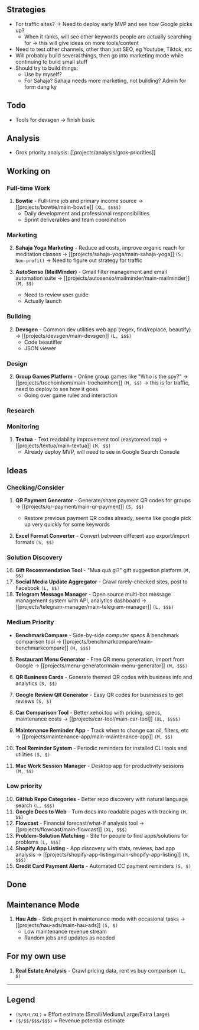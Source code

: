 ## Strategies
- For traffic sites? -> Need to deploy early MVP and see how Google picks up?
    - When it ranks, will see other keywords people are actually searching for -> this will give ideas on more tools/content
- Need to test other channels, other than just SEO, eg Youtube, Tiktok, etc
- Will probably build several things, then go into marketing mode while continuing to build small stuff
- Should try to build things:
    - Use by myself?
    - For Sahaja? Sahaja needs more marketing, not building? Admin for form dang ky

## Todo
- Tools for devsgen -> finish basic 

## Analysis
- Grok priority analysis: [[projects/analysis/grok-priorities]]

## Working on

### Full-time Work
1. **Bowtie** - Full-time job and primary income source → [[projects/bowtie/main-bowtie]] `(XL, $$$$)`
    - Daily development and professional responsibilities
    - Sprint deliverables and team coordination

### Marketing

2. **Sahaja Yoga Marketing** - Reduce ad costs, improve organic reach for meditation classes → [[projects/sahaja-yoga/main-sahaja-yoga]] `(S, Non-profit)`
    -> Need to figure out strategy for traffic

3. **AutoSenso (MailMinder)** - Gmail filter management and email automation suite → [[projects/autosenso/mailminder/main-mailminder]] `(M, $$)`
    - Need to review user guide
    - Actually launch

### Building
2. **Devsgen** - Common dev utilities web app (regex, find/replace, beautify) → [[projects/devsgen/main-devsgen]] `(L, $$$)`
    - Code beautifier
    - JSON viewer

### Design
2. **Group Games Platform** - Online group games like "Who is the spy?" → [[projects/trochoinhom/main-trochoinhom]] `(M, $$)`  -> this is for traffic, need to deploy to see how it goes
    - Going over game rules and interaction


### Research


### Monitoring
1. **Textua** - Text readability improvement tool (easytoread.top) → [[projects/textua/main-textua]] `(M, $$)`
    - Already deploy MVP, will need to see in Google Search Console


## Ideas

### Checking/Consider
1. **QR Payment Generator** - Generate/share payment QR codes for groups → [[projects/qr-payment/main-qr-payment]] `(S, $$)`
    - Restore previous payment QR codes already, seems like google pick up very quickly for some keywords

8. **Excel Format Converter** - Convert between different app export/import formats `(S, $$)`

### Solution Discovery
16. **Gift Recommendation Tool** - "Mua quà gì?" gift suggestion platform `(M, $$)`
17. **Social Media Update Aggregator** - Crawl rarely-checked sites, post to Facebook `(L, $$)`
18. **Telegram Message Manager** - Open source multi-bot message management system with API, analytics dashboard → [[projects/telegram-manager/main-telegram-manager]] `(L, $$$)`

### Medium Priority  
- **BenchmarkCompare** - Side-by-side computer specs & benchmark comparison tool → [[projects/benchmarkcompare/main-benchmarkcompare]] `(M, $$$)`
5. **Restaurant Menu Generator** - Free QR menu generation, import from Google → [[projects/menu-generator/main-menu-generator]] `(M, $$$)`
9. **QR Business Cards** - Generate themed QR codes with business info and analytics `(S, $$)`
11. **Google Review QR Generator** - Easy QR codes for businesses to get reviews `(S, $)`
6. **Car Comparison Tool** - Better xehoi.top with pricing, specs, maintenance costs → [[projects/car-tool/main-car-tool]] `(XL, $$$$)`

4. **Maintenance Reminder App** - Track when to change car oil, filters, etc → [[projects/maintenance-app/main-maintenance-app]] `(M, $$)`
7. **Tool Reminder System** - Periodic reminders for installed CLI tools and utilities `(S, $)`
14. **Mac Work Session Manager** - Desktop app for productivity sessions `(M, $$)`




### Low priority

10. **GitHub Repo Categories** - Better repo discovery with natural language search `(L, $$$)`
12. **Google Docs to Web** - Turn docs into readable pages with tracking `(M, $$)`
1. **Flowcast** - Financial forecast/what-if analysis tool → [[projects/flowcast/main-flowcast]] `(XL, $$$)`
2. **Problem-Solution Matching** - Site for people to find apps/solutions for problems `(L, $$$)`
13. **Shopify App Listing** - App discovery with stats, reviews, bad app analysis → [[projects/shopify-app-listing/main-shopify-app-listing]] `(M, $$$)`
15. **Credit Card Payment Alerts** - Automated CC payment reminders `(S, $)`

## Done


## Maintenance Mode

1. **Hau Ads** - Side project in maintenance mode with occasional tasks → [[projects/hau-ads/main-hau-ads]] `(S, $)`
    - Low maintenance revenue stream
    - Random jobs and updates as needed

## For my own use

1. **Real Estate Analysis** - Crawl pricing data, rent vs buy comparison `(L, $)`

---

## Legend
- `(S/M/L/XL)` = Effort estimate (Small/Medium/Large/Extra Large)
- `($/$$/$$$/$$$)` = Revenue potential estimate